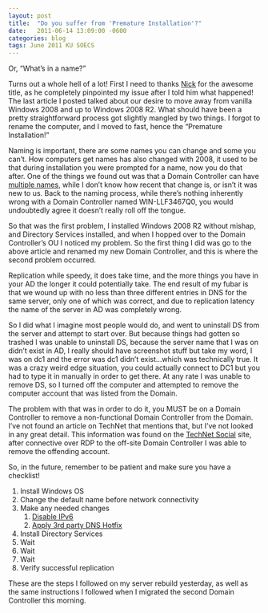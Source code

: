 ```yaml
---
layout: post
title:  "Do you suffer from 'Premature Installation'?"
date:   2011-06-14 13:09:00 -0600
categories: blog
tags: June 2011 KU SOECS
---
```

Or, “What’s in a name?”

Turns out a whole hell of a lot! First I need to thanks [Nick](http://nicholasstudt.com/) for the awesome title, as he completely pinpointed my issue after I told him what happened! The last article I posted talked about our desire to move away from vanilla Windows 2008 and up to Windows 2008 R2. What should have been a pretty straightforward process got slightly mangled by two things. I forgot to rename the computer, and I moved to fast, hence the “Premature Installation!”

Naming is important, there are some names you can change and some you can’t. How computers get names has also changed with 2008, it used to be that during installation you were prompted for a name, now you do that after. One of the things we found out was that a Domain Controller can have [multiple names](http://technet.microsoft.com/en-us/library/cc816601(v=ws.10).aspx), while I don’t know how recent that change is, or isn’t it was new to us. Back to the naming process, while there’s nothing inherently wrong with a Domain Controller named WIN-LLF3467Q0, you would undoubtedly agree it doesn’t really roll off the tongue.

So that was the first problem, I installed Windows 2008 R2 without mishap, and Directory Services installed, and when I hopped over to the Domain Controller’s OU I noticed my problem. So the first thing I did was go to the above article and renamed my new Domain Controller, and this is where the second problem occurred.

Replication while speedy, it does take time, and the more things you have in your AD the longer it could potentially take. The end result of my fubar is that we wound up with no less than three different entries in DNS for the same server, only one of which was correct, and due to replication latency the name of the server in AD was completely wrong.

So I did what I imagine most people would do, and went to uninstall DS from the server and attempt to start over. But because things had gotten so trashed I was unable to uninstall DS, because the server name that I was on didn’t exist in AD, I really should have screenshot stuff but take my word, I was on dc1 and the error was dc1 didn’t exist…which was technically true. It was a crazy weird edge situation, you could actually connect to DC1 but you had to type it in manually in order to get there. At any rate I was unable to remove DS, so I turned off the computer and attempted to remove the computer account that was listed from the Domain.

The problem with that was in order to do it, you MUST be on a Domain Controller to remove a non-functional Domain Controller from the Domain. I’ve not found an article on TechNet that mentions that, but I’ve not looked in any great detail. This information was found on the [TechNet Social](http://social.technet.microsoft.com/Forums/en/winserverDS/thread/554a9207-42fd-4b45-bb80-63eb601fd7fb) site, after connective over RDP to the off-site Domain Controller I was able to remove the offending account.

So, in the future, remember to be patient and make sure you have a checklist!

1. Install Windows OS
2. Change the default name before network connectivity
3. Make any needed changes
   1. [Disable IPv6](http://support.microsoft.com/kb/929852)
   2. [Apply 3rd party DNS Hotfix](http://support.microsoft.com/kb/977158)
4. Install Directory Services
5. Wait
6. Wait
7. Wait
8. Verify successful replication

These are the steps I followed on my server rebuild yesterday, as well as the same instructions I followed when I migrated the second Domain Controller this morning.
